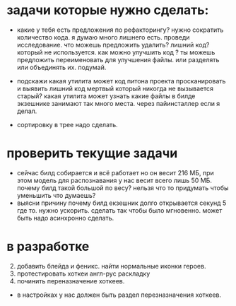 

# задачи которые нужно сделать:




- какие у тебя есть предложения по рефакторингу? нужно сократить количество кода. я думаю много лишнего есть. проведи исследование. что можешь предложить удалить? лишний код? который не используется. как можно улучшить код ? ты можешь предложить переименовать для улучшения файлы. или разделять или объединять их. подумай. 



- подскажи какая утилита может код питона проекта просканировать и выявить лишний код мертвый который никогда не вызывается старый?
какая утилита может узнать какие файлы в билде экзешнике занимают так много места. через пайинсталлер если я делал.


- сортировку в трее надо сделать.







# проверить текущие задачи



- сейчас билд собирается и всё работает но он весит 216 МБ, при этом модель для распознавания у нас весит всего лишь 50 МБ. почему билд такой большой по весу? нельзя что то придумать чтобы уменьшить что думаешь?
- выясни причину почему билд екзешник долго открывается секунд 5 где то. нужно ускорить. сделать так чтобы было мгновенно. может быть надо асинхронно сделать.




# в разработке
2. добавить блейда и феникс. найти нормальные иконки героев.
3. протестировать хоткеи англ-рус раскладку
7. починить переназначение хоткеев.
- в настройках у нас должен быть раздел перезназначения хоткеев.




